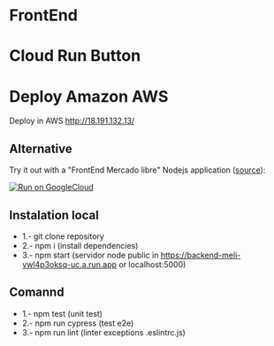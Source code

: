 
# FrontEnd
# Cloud Run Button

# Deploy Amazon AWS

Deploy in AWS http://18.191.132.13/

## Alternative
Try it out with a "FrontEnd Mercado libre" Nodejs application ([source](https://deploy.cloud.run/?git_repo=https://github.com/devjaime/frontend_meli.git)):

[![Run on GoogleCloud](https://storage.googleapis.com/cloudrun/button.svg)](https://deploy.cloud.run/?git_repo=https://github.com/devjaime/frontend_meli.git)

## Instalation local

* 1.- git clone repository
* 2.- npm i (install dependencies)
* 3.- npm start (servidor node public in https://backend-meli-vwl4p3oksq-uc.a.run.app or localhost:5000)

## Comannd
* 1.- npm test (unit test)
* 2.- npm run cypress (test e2e)
* 3.- npm run lint (linter exceptions .eslintrc.js)


